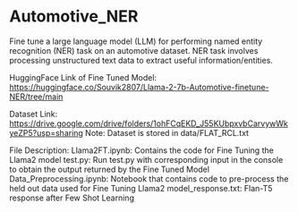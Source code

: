 # Automotive_NER
Fine tune a large language model (LLM) for performing named entity recognition (NER) task on an automotive dataset. NER task involves processing unstructured text data to extract useful information/entities.

HuggingFace Link of Fine Tuned Model: https://huggingface.co/Souvik2807/Llama-2-7b-Automotive-finetune-NER/tree/main

Dataset Link: https://drive.google.com/drive/folders/1ohFCqEKD_J55KUbpxvbCarvywWkyeZP5?usp=sharing
Note: Dataset is stored in data/FLAT_RCL.txt

File Description:
  Llama2FT.ipynb: Contains the code for Fine Tuning the Llama2 model
  test.py: Run test.py with corresponding input in the console to obtain the output returned by the Fine Tuned Model
  Data_Preprocessing.ipynb: Notebook that contains code to pre-process the held out data used for Fine Tuning Llama2
  model_response.txt: Flan-T5 response after Few Shot Learning

